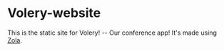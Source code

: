 # Volery-website
This is the static site for Volery! -- Our conference app!
It's made using [Zola](https://www.getzola.org/).
